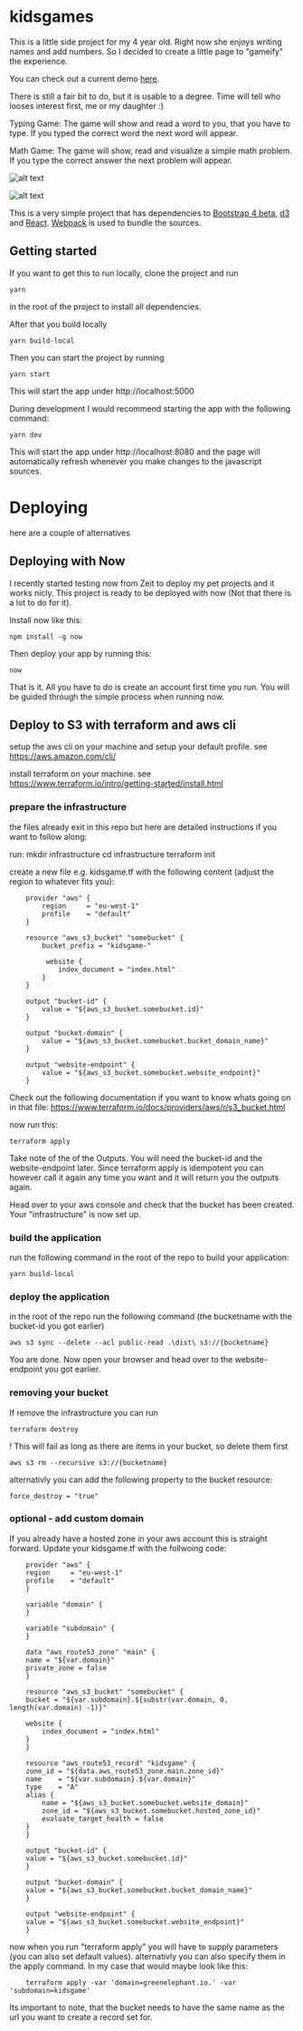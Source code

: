 # kidsgames

This is a little side project for my 4 year old. Right now she enjoys writing names and add numbers. So I decided to create a little page to "gameify" the experience. 

You can check out a current demo [here](https://kidsgame.schwamster.xyz).

There is still a fair bit to do, but it is usable to a degree. Time will tell who looses interest first, me or my daughter :)

Typing Game: The game will show and read a word to you, that you have to type. If you typed the correct word the next word will appear.

Math Game: The game will show, read and visualize a simple math problem. If you type the correct answer the next problem will appear.

![alt text](word.gif "Example Typing")

![alt text](math.gif "Example Math")

This is a very simple project that has dependencies to [Bootstrap 4 beta](https://getbootstrap.com/), [d3](https://github.com/d3/d3) and [React](https://facebook.github.io/react/).
[Webpack](https://webpack.github.io/) is used to bundle the sources.


## Getting started

If you want to get this to run locally, clone the project and run

    yarn 

in the root of the project to install all dependencies. 

After that you build locally

    yarn build-local

Then you can start the project by running

    yarn start
    
This will start the app under http://localhost:5000

During development I would recommend starting the app with the following command:

    yarn dev

This will start the app under http://localhost:8080 and the page will automatically refresh whenever you make changes to the javascript sources.

# Deploying

here are a couple of alternatives

 ## Deploying with Now

I recently started testing now from Zeit to deploy my pet projects and it works nicly. This project is ready to be deployed with now (Not that there is a lot to do for it).

Install now like this:

    npm install -g now
    
Then deploy your app by running this:

    now
    
That is it. All you have to do is create an account first time you run. You will be guided through the simple process when running now.

## Deploy to S3 with terraform and aws cli

setup the aws cli on your machine and setup your default profile. see https://aws.amazon.com/cli/

install terraform on your machine. see https://www.terraform.io/intro/getting-started/install.html

### prepare the infrastructure

the files already exit in this repo but here are detailed instructions if you want to follow along:

run:
    mkdir infrastructure
    cd infrastructure
    terraform init

create a new file e.g. kidsgame.tf with the following content (adjust the region to whatever fits you):

        provider "aws" {
            region     = "eu-west-1"
            profile    = "default"
        }

        resource "aws_s3_bucket" "somebucket" {
            bucket_prefix = "kidsgame-"
        
             website {
                index_document = "index.html"
            }
        }

        output "bucket-id" {
            value = "${aws_s3_bucket.somebucket.id}"
        }

        output "bucket-domain" {
            value = "${aws_s3_bucket.somebucket.bucket_domain_name}"
        }

        output "website-endpoint" {
            value = "${aws_s3_bucket.somebucket.website_endpoint}"
        }

Check out the following documentation if you want to know whats going on in that file: https://www.terraform.io/docs/providers/aws/r/s3_bucket.html

now run this:

    terraform apply

Take note of the of the Outputs. You will need the bucket-id and the website-endpoint later. Since terraform apply is idempotent you can however
call it again any time you want and it will return you the outputs again.

Head over to your aws console and check that the bucket has been created. Your "infrastructure" is now set up.

### build the application

run the following command in the root of the repo to build your application:

    yarn build-local

### deploy the application

in the root of the repo run the following command (the bucketname with the bucket-id you got earlier)
    
    aws s3 sync --delete --acl public-read .\dist\ s3://{bucketname}

You are done. Now open your browser and head over to the website-endpoint you got earlier.

### removing your bucket

If remove the infrastructure you can run

    terraform destroy

! This will fail as long as there are items in your bucket, so delete them first

    aws s3 rm --recursive s3://{bucketname}

alternativly you can add the following property to the bucket resource:

    force_destroy = "true"

### optional - add custom domain

If you already have a hosted zone in your aws account this is straight forward. Update your kidsgame.tf with the follwoing code:

        provider "aws" {
        region     = "eu-west-1"
        profile    = "default"
        }

        variable "domain" {
        }

        variable "subdomain" {
        }

        data "aws_route53_zone" "main" {
        name = "${var.domain}"
        private_zone = false
        }

        resource "aws_s3_bucket" "somebucket" {
        bucket = "${var.subdomain}.${substr(var.domain, 0, length(var.domain) -1)}"
        
        website {
            index_document = "index.html"
        }
        }

        resource "aws_route53_record" "kidsgame" {
        zone_id = "${data.aws_route53_zone.main.zone_id}"
        name    = "${var.subdomain}.${var.domain}"
        type    = "A"
        alias {
            name = "${aws_s3_bucket.somebucket.website_domain}"
            zone_id = "${aws_s3_bucket.somebucket.hosted_zone_id}"
            evaluate_target_health = false
        }
        }

        output "bucket-id" {
        value = "${aws_s3_bucket.somebucket.id}"
        }

        output "bucket-domain" {
        value = "${aws_s3_bucket.somebucket.bucket_domain_name}"
        }

        output "website-endpoint" {
        value = "${aws_s3_bucket.somebucket.website_endpoint}"
        }

now when you run "terraform apply" you will have to supply parameters (you can also set default values).
alternativly you can also specify them in the apply command. In my case that would maybe look like this:

        terraform apply -var 'domain=greenelephant.io.' -var 'subdomain=kidsgame'

Its important to note, that the bucket needs to have the same name as the url you want to create a record set for.









    